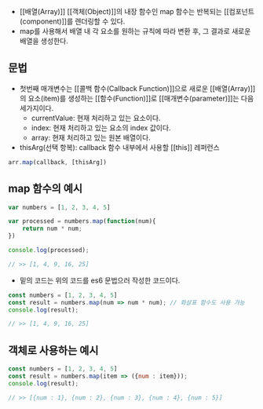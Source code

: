 - [[배열(Array)]] [[객체(Object)]]의 내장 함수인 map 함수는 반복되는 [[컴포넌트(component)]]를 렌더링할 수 있다.
- map를 사용해서 배열 내 각 요소를 원하는 규칙에 따라 변환 후, 그 결과로 새로운 배열을 생성한다.


## 문법

- 첫번째 매개변수는 [[콜백 함수(Callback Function)]]으로 새로운 [[배열(Array)]]의 요소(item)를 생성하는 [[함수(Function)]]로 [[매개변수(parameter)]]는 다음 세가지이다.
	- currentValue: 현재 처리하고 있는 요소이다.
	- index: 현재 처리하고 있는 요소의 index 값이다.
	- array: 현재 처리하고 있는 원본 배열이다.
- thisArg(선택 항복): callback 함수 내부에서 사용할 [[this]] 레퍼런스

```jsx
arr.map(callback, [thisArg])
```

## map 함수의 예시

```js
var numbers = [1, 2, 3, 4, 5]

var processed = numbers.map(function(num){
	return num * num;
})

console.log(processed);

// >> [1, 4, 9, 16, 25]
```

- 밑의 코드는 위의 코드를 es6 문법으러 작성한 코드이다.

```js
const numbers = [1, 2, 3, 4, 5]
const result = numbers.map(num => num * num); // 화살표 함수도 사용 가능
console.log(result);

// >> [1, 4, 9, 16, 25]
```

## 객체로 사용하는 예시

```js
const numbers = [1, 2, 3, 4, 5]
const result = numbers.map(item => ({num : item}));
console.log(result);

// >> [{num : 1}, {num : 2}, {num : 3}, {num : 4}, {num : 5}]
```